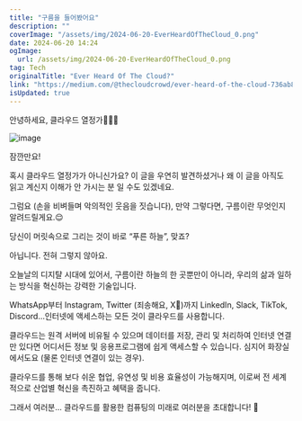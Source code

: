 ```yaml
---
title: "구름을 들어봤어요"
description: ""
coverImage: "/assets/img/2024-06-20-EverHeardOfTheCloud_0.png"
date: 2024-06-20 14:24
ogImage:
  url: /assets/img/2024-06-20-EverHeardOfTheCloud_0.png
tag: Tech
originalTitle: "Ever Heard Of The Cloud?"
link: "https://medium.com/@thecloudcrowd/ever-heard-of-the-cloud-736ab8389f7c"
isUpdated: true
---
```


안녕하세요, 클라우드 열정가👋🏼💜

![image](/assets/img/2024-06-20-EverHeardOfTheCloud_0.png)

잠깐만요!

혹시 클라우드 열정가가 아니신가요? 이 글을 우연히 발견하셨거나 왜 이 글을 아직도 읽고 계신지 이해가 안 가시는 분 일 수도 있겠네요.

<!-- cozy-coder - 수평 -->

<ins class="adsbygoogle"
     style="display:block"
     data-ad-client="ca-pub-4877378276818686"
     data-ad-slot="1107185301"
     data-ad-format="auto"
     data-full-width-responsive="true"></ins>

<script>
     (adsbygoogle = window.adsbygoogle || []).push({});
</script>

그럼요 (손을 비벼들며 악의적인 웃음을 짓습니다), 만약 그렇다면, 구름이란 무엇인지 알려드릴게요.😌

당신이 머릿속으로 그리는 것이 바로 “푸른 하늘”, 맞죠?

아닙니다. 전혀 그렇지 않아요.

오늘날의 디지턀 시대에 있어서, 구름이란 하늘의 한 곳뿐만이 아니라, 우리의 삶과 일하는 방식을 혁신하는 강력한 기술입니다.

<!-- cozy-coder - 수평 -->

<ins class="adsbygoogle"
     style="display:block"
     data-ad-client="ca-pub-4877378276818686"
     data-ad-slot="1107185301"
     data-ad-format="auto"
     data-full-width-responsive="true"></ins>

<script>
     (adsbygoogle = window.adsbygoogle || []).push({});
</script>

WhatsApp부터 Instagram, Twitter (죄송해요, X🌚)까지 LinkedIn, Slack, TikTok, Discord...인터넷에 액세스하는 모든 것이 클라우드를 사용합니다.

클라우드는 원격 서버에 비유될 수 있으며 데이터를 저장, 관리 및 처리하여 인터넷 연결만 있다면 어디서든 정보 및 응용프로그램에 쉽게 액세스할 수 있습니다. 심지어 화장실에서도요 (물론 인터넷 연결이 있는 경우).

클라우드를 통해 보다 쉬운 협업, 유연성 및 비용 효율성이 가능해지며, 이로써 전 세계적으로 산업별 혁신을 촉진하고 혜택을 줍니다.

그래서 여러분... 클라우드를 활용한 컴퓨팅의 미래로 여러분을 초대합니다! 🚀
